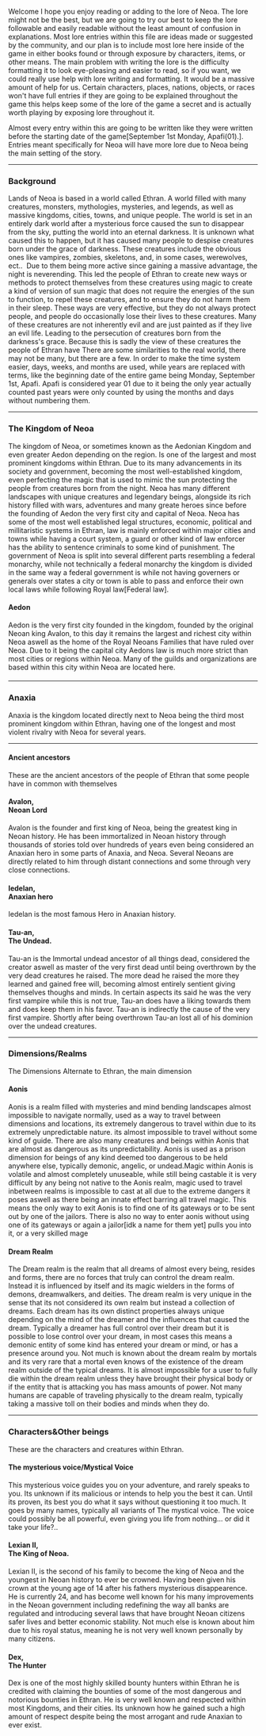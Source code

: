 Welcome I hope you enjoy reading or adding to the lore of Neoa. The lore might not be the best, but we are going to try our best to keep the lore followable and easily readable without the least amount of confusion in explanations. Most lore entries within this file are ideas made or suggested by the community, and our plan is to include most lore here inside of the game in either books found or through exposure by characters, items, or other means. 
The main problem with writing the lore is the difficulty formatting it to look eye-pleasing and easier to read, so if you want, we could really use help with lore writing and formatting. It would be a massive amount of help for us. Certain characters, places, nations, objects, or races won't have full entries if they are going to be explained throughout the game this helps keep some of the lore of the game a secret and is actually worth playing by exposing lore throughout it.

Almost every entry within this are going to be written like they were written before the starting date of the game[September 1st Monday, Apafi(01).]. Entries meant specifically for Neoa will have more lore due to Neoa being the main setting of the story.
<!-- 
READ IF YOU PLAN ON CONTRIBUTING LORE EXPLAINS HOW TO CONTRIBUTE TO LORE:

  Additions and Edits:
Anyone interested in writing lore is completely allowed to and even encouraged to do so. There aren't many restrictions to doing this as long as your entry follows the established story from other entries, your entry doesn't contradict another earlier made entry. Its recommended you read other entries before editing, or adding to lore, as this will help avoid making mistakes that could cause your entry to be removed/declined. 

  Rewrites:
Rewriting an entry is acceptable and encouraged to give an entry more clarity by semple rewriting them in another way, while giving it the same meaning for example, "I originally thought" to "At first I thought" which keeps its meaning while being writen in a completely different way either more formally or just to be more understandable.

  Explained in game Entries:
These are lore entries that will be explained through playing the game and are typically the entries written by Major contributers.

  Restrictions:
Entries that have been used as a base for several others cannot be changed or removed without permission, due to the fact that if you change something in an entry that several were based on would cause confusion and they wouldn't make sense. As removing an integral part of something could cause it to collapse. Adding an entry is typically completely acceptable as long as you remain on topic by following the rest of the story and other lore entries, meaning you might have to read at least the background and some of the Neoan Kingdom entry.

  Notes/Things:
Its completely acceptable if you would like to create kingdoms and other places within the world to fill the world with even more lore again as long as you stick to the main themes.

These instructions or this guide will be rewritten and eventually updated into a final form for now this is the basis for everything.

-->
---------------------------------------------------------------

### Background
Lands of Neoa is based in a world called Ethran<!---Temporary name and is subject to change-->. A world filled with many creatures, monsters, mythologies, mysteries, and legends, as well as massive kingdoms, cities, towns, and unique people. The world is set in an entirely dark world after a mysterious force caused the sun to disappear from the sky, putting the world into an eternal darkness. It is unknown what caused this to happen, but it has caused many people to despise creatures born under the grace of darkness. These creatures include the obvious ones like vampires, zombies, skeletons, and, in some cases, werewolves, ect..  Due to them being more active since gaining a massive advantage, the night is neverending. This led the people of Ethran to create new ways or methods to protect themselves from these creatures using magic to create a kind of version of sun magic that does not require the energies of the sun to function, to repel these creatures, and to ensure they do not harm them in their sleep. These ways are very effective, but they do not always protect people, and people do occasionally lose their lives to these creatures. Many of these creatures are not inherently evil and are just painted as if they live an evil life. Leading to the persecution of creatures born from the darkness's grace. 
Because this is sadly the view of these creatures the people of Ethran have There are some similarities to the real world, there may not be many, but there are a few. In order to make the time system easier, days, weeks, and months are used, while years are replaced with terms, like the beginning date of the entire game being Monday, September 1st, Apafi. Apafi is considered year 01 due to it being the only year actually counted past years were only counted by using the months and days without numbering them.

---------------------------------------------------------------

### The Kingdom of Neoa
<!-- Rewrite for clarity and just better writing NEEDED -->
The kingdom of Neoa, or sometimes known as the Aedonian Kingdom and even greater Aedon depending on the region. Is one of the largest and most prominent kingdoms within Ethran. Due to its many advancements in its society and government, becoming the most well-established kingdom, even perfecting the magic that is used to mimic the sun protecting the people from creatures born from the night. Neoa has many different landscapes with unique creatures and legendary beings, alongside its rich history filled with wars, adventures and many greate heroes since before the founding of Aedon the very first city and capital of Neoa. 
Neoa has some of the most well established legal structures, economic, political and millitaristic systems in Ethran, law is mainly enforced within major cities and towns while having a court system, a guard or other kind of law enforcer has the ability to sentence criminals to some kind of punishment. The government of Neoa is split into several different parts resembling a federal monarchy, while not technically a federal monarchy the kingdom is divided in the same way a federal government is while not having governers or generals over states a city or town is able to pass and enforce their own local laws while following Royal law[Federal law]. 

#### Aedon
Aedon is the very first city founded in the kingdom, founded by the original Neoan king Avalon, to this day it remains the largest and richest city within Neoa aswell as the home of the Royal Neoans Families that have ruled over Neoa. Due to it being the capital city Aedons law is much more strict than most cities or regions within Neoa. Many of the guilds and organizations are based within this city within Neoa are located here.

#### 

---------------------------------------------------------------

### Anaxia
<!--I don't know what to write for anaxia and I think it'd be better if someone else writes something for it due to my inability to think of any ideas-->
Anaxia is the kingdom located directly next to Neoa being the third most prominent kingdom within Ethran, having one of the longest and most violent rivalry with Neoa for several years. 






---------------------------------------------------------------
#### Ancient ancestors
These are the ancient ancestors of the people of Ethran that some people have in common with themselves

#### Avalon,<br>Neoan Lord
<!--Unremovable-->
Avalon is the founder and first king of Neoa, being the greatest king in Neoan history. He has been immortalized in Neoan history through thousands of stories told over hundreds of years even being considered an Anaxian hero in some parts of Anaxia, and Neoa. Several Neoans are directly related to him through distant connections and some through very close connections. 

#### Iedelan,<br>Anaxian hero
<!--Needs Lore -->
Iedelan is the most famous Hero in Anaxian history.

#### Tau-an,<br>The Undead.
<!--Idea Entry-->
Tau-an is the Immortal undead ancestor of all things dead, considered the creator aswell as master of the very first dead until being overthrown by the very dead creatures he raised. The more dead he raised the more they learned and gained free will, becoming almost entirely sentient giving themselves thoughs and minds. In certain aspects its said he was the very first vampire while this is not true, Tau-an does have a liking towards them and does keep them in his favor. Tau-an is indirectly the cause of the very first vampire. Shortly after being overthrown Tau-an lost all of his dominion over the undead creatures.

---------------------------------------------------------------

### Dimensions/Realms
The Dimensions Alternate to Ethran, the main dimension
<!----A lot of these realms are just ideas and these entries aren't really going to be the best, these would be nice for someone to help write -->


#### Aonis
Aonis is a realm filled with mysteries and mind bending landscapes almost impossible to navigate normally, used as a way to travel between dimensions and locations, its extremely dangerous to travel within due to its extremely unpredictable nature. its almost impossible to travel without some kind of guide. There are also many creatures and beings within Aonis that are almost as dangerous as its unpredictability. Aonis is used as a prison dimension for beings of any kind deemed too dangerous to be held anywhere else, typically demonic, angelic, or undead.Magic within Aonis is volatile and almost completely unuseable, while still being castable it is very difficult by any being not native to the Aonis realm,
magic used to travel inbetween realms is impossible to cast at all due to the extreme dangers it poses aswell as there being an innate effect barring all travel magic. This means the only way to exit Aonis is to find one of its gateways or to be sent out by one of the jailors. There is also no way to enter aonis without using one of its gateways or again a jailor[idk a name for them yet] pulls you into it, or a very skilled mage


#### Dream Realm
<!--I don't have many ideas for this -->
The Dream realm is the realm that all dreams of almost every being, resides and forms, there are no forces that truly can control the dream realm. Instead it is influenced by itself and its magic wielders in the forms of demons, dreamwalkers, and deities. The dream realm is very unique in the sense that its not considered its own realm but instead a collection of dreams. Each dream has its own distinct properties always unique depending on the mind of the dreamer and the influences that caused the dream. Typically a dreamer has full control over their dream but it is possible to lose control over your dream, in most cases this means a demonic entity of some kind has entered your dream or mind, or has a presence around you. 
Not much is known about the dream realm by mortals and its very rare that a mortal even knows of the existence of the dream realm outside of the typical dreams. It is almost impossible for a user to fully die within the dream realm unless they have brought their physical body or if the entity that is attacking you has mass amounts of power. Not many humans are capable of traveling physically to the dream realm, typically taking a massive toll on their bodies and minds when they do. 

---------------------------------------------------------------

### Characters&Other beings
These are the characters and creatures within Ethran. 


#### The mysterious voice/Mystical Voice
<!--Its possible the voice could be someone important to you? or possibly the one of your ancestors-->
This mysterious voice guides you on your adventure, and rarely speaks to you. Its unknown if its malicious or intends to help you the best it can. 
Until its proven, its best you do what it says without questioning it too much. It goes by many names, typically all variants of The mystical voice. The voice could possibly be all powerful, even giving you life from nothing... or did it take your life?..


#### Lexian II,<br>The King of Neoa.
<!-- Filler Entry, Entire rewrite wanted -->
Lexian II, is the second of his family to become the king of Neoa and the youngest in Neoan history to ever be crowned. Having been given his crown at the young age of 14 after his fathers mysterious disappearence. He is currently 24, and has become well known for his many improvements in the Neoan government including redefining the way all banks are regulated and introducing several laws that have brought Neoan citizens safer lives and better economic stability. Not much else is known about him due to his royal status, meaning he is not very well known personally by many citizens.


#### Dex,<br>The Hunter
Dex is one of the most highly skilled bounty hunters within Ethran he is credited with claiming the bounties of some of the most dangerous and notorious bounties in Ethran. He is very well known and respected within most Kingdoms, and their cities. Its unknown how he gained such a high amount of respect despite being the most arrogant and rude Anaxian to ever exist.